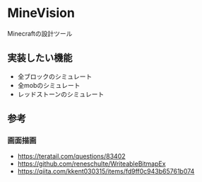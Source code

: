 # MineVision
Minecraftの設計ツール

## 実装したい機能
* 全ブロックのシミュレート
* 全mobのシミュレート
* レッドストーンのシミュレート

## 参考
### 画面描画
* https://teratail.com/questions/83402
* https://github.com/reneschulte/WriteableBitmapEx
* https://qiita.com/kkent030315/items/fd9ff0c943b65761b074
